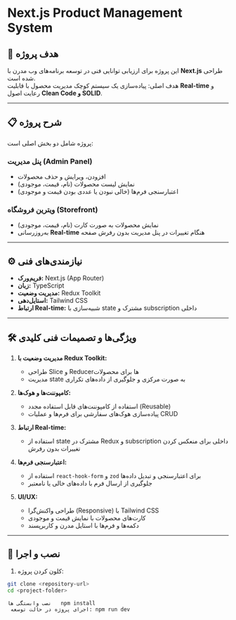 # Next.js Product Management System

## 🎯 هدف پروژه
این پروژه برای ارزیابی توانایی فنی در توسعه برنامه‌های وب مدرن با **Next.js** طراحی شده است.  
هدف اصلی: پیاده‌سازی یک سیستم کوچک مدیریت محصول با قابلیت **Real-time** و رعایت اصول **Clean Code و SOLID**.

---

## 📋 شرح پروژه
پروژه شامل دو بخش اصلی است:

### پنل مدیریت (Admin Panel)
- افزودن، ویرایش و حذف محصولات
- نمایش لیست محصولات (نام، قیمت، موجودی)
- اعتبارسنجی فرم‌ها (خالی نبودن یا عددی بودن قیمت و موجودی)

### ویترین فروشگاه (Storefront)
- نمایش محصولات به صورت کارت (نام، قیمت، موجودی)
- به‌روزرسانی **Real-time** هنگام تغییرات در پنل مدیریت بدون رفرش صفحه

---

## ⚙️ نیازمندی‌های فنی

- **فریم‌ورک:** Next.js (App Router)  
- **زبان:** TypeScript  
- **مدیریت وضعیت:** Redux Toolkit  
- **استایل‌دهی:** Tailwind CSS  
- **ارتباط Real-time:** شبیه‌سازی با state مشترک و subscription داخلی

---

## 🛠️ ویژگی‌ها و تصمیمات فنی کلیدی

1. **مدیریت وضعیت با Redux Toolkit:**  
   - طراحی Slice و Reducerها برای محصولات
   - مدیریت state به صورت مرکزی و جلوگیری از داده‌های تکراری

2. **کامپوننت‌ها و هوک‌ها:**  
   - استفاده از کامپوننت‌های قابل استفاده مجدد (Reusable)
   - پیاده‌سازی هوک‌های سفارشی برای فرم‌ها و عملیات CRUD

3. **ارتباط Real-time:**  
   - استفاده از state مشترک در Redux و subscription داخلی برای منعکس کردن تغییرات بدون رفرش

4. **اعتبارسنجی فرم‌ها:**  
   - استفاده از `react-hook-form` و `zod` برای اعتبارسنجی و تبدیل داده‌ها
   - جلوگیری از ارسال فرم با داده‌های خالی یا نامعتبر

5. **UI/UX:**  
   - طراحی واکنش‌گرا (Responsive) با Tailwind CSS
   - کارت‌های محصولات با نمایش قیمت و موجودی
   - دکمه‌ها و فرم‌ها با استایل مدرن و کاربرپسند

---

## 📝 نصب و اجرا

1. کلون کردن پروژه:
```bash
git clone <repository-url>
cd <project-folder>

نصب وابستگی ها   npm install
 اجرای پروژه در حالت توسعه: npm run dev

